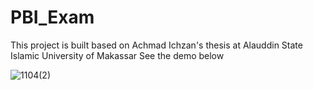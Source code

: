 # PBI_Exam
This project is built based on Achmad Ichzan's thesis at Alauddin State Islamic University of Makassar
See the demo below

![1104(2)](https://github.com/achmadichzan/PBI_Exam/assets/122871669/1d5c2c4b-a241-4c19-803a-bf0080c3c956)
